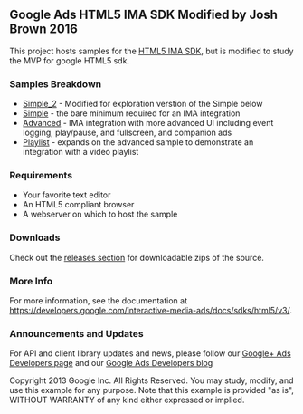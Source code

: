 Google Ads HTML5 IMA SDK Modified by Josh Brown 2016
----------------------------------------------------

This project hosts samples for the [HTML5 IMA SDK](https://developers.google.com/interactive-media-ads/docs/sdks/html5/v3/), but is modified to study the MVP for google HTML5 sdk.

### Samples Breakdown
  * [Simple_2](https://github.com/iankantian/googleads-html5-jb/tree/master/simple_2) - Modified for exploration verstion of the Simple below
  * [Simple](https://github.com/googleads/googleads-ima-html5/tree/master/simple) - the bare minimum required for an IMA integration
  * [Advanced](https://github.com/googleads/googleads-ima-html5/tree/master/advanced) - IMA integration with more advanced UI including event logging, play/pause, and fullscreen, and companion ads
  * [Playlist](https://github.com/googleads/googleads-ima-html5/tree/master/playlist) - expands on the advanced sample to demonstrate an integration with a video playlist

### Requirements
  * Your favorite text editor
  * An HTML5 compliant browser
  * A webserver on which to host the sample

### Downloads
Check out the [releases section](https://github.com/googleads/googleads-ima-html5/releases) for downloadable zips of the source.

### More Info
For more information, see the documentation at https://developers.google.com/interactive-media-ads/docs/sdks/html5/v3/.

### Announcements and Updates
For API and client library updates and news, please follow our [Google+ Ads Developers page](https://plus.google.com/+GoogleAdsDevelopers/posts) and our [Google Ads Developers blog](http://googleadsdeveloper.blogspot.com/)

Copyright 2013 Google Inc. All Rights Reserved.
You may study, modify, and use this example for any purpose.
Note that this example is provided "as is", WITHOUT WARRANTY of any kind either expressed or implied.
